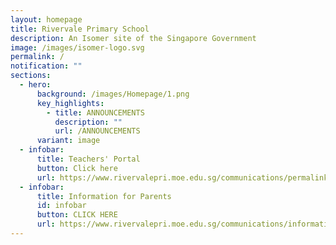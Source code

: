 ```yaml
---
layout: homepage
title: Rivervale Primary School
description: An Isomer site of the Singapore Government
image: /images/isomer-logo.svg
permalink: /
notification: ""
sections:
  - hero:
      background: /images/Homepage/1.png
      key_highlights:
        - title: ANNOUNCEMENTS
          description: ""
          url: /ANNOUNCEMENTS
      variant: image
  - infobar:
      title: Teachers' Portal
      button: Click here
      url: https://www.rivervalepri.moe.edu.sg/communications/permalink/
  - infobar:
      title: Information for Parents
      id: infobar
      button: CLICK HERE
      url: https://www.rivervalepri.moe.edu.sg/communications/information-for-parents/generalinformation/
---
```

